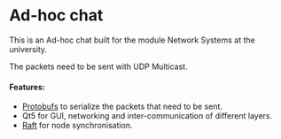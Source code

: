 # Ad-hoc chat

This is an Ad-hoc chat built for the module Network Systems at the university.

The packets need to be sent with UDP Multicast.


#### Features:
- [Protobufs](https://developers.google.com/protocol-buffers/) to serialize the packets that need to be sent.
- Qt5 for GUI, networking and inter-communication of different layers.
- [Raft](https://raft.github.io/) for node synchronisation.
